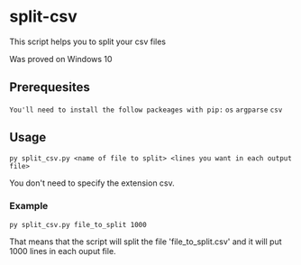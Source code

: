 # split-csv
This script helps you to split your csv files

Was proved on Windows 10

## Prerequesites
`You'll need to install the follow packeages with pip:`
`os`
`argparse`
`csv`

## Usage
`py split_csv.py <name of file to split> <lines you want in each output file>`

You don't need to specify the extension csv.

### Example
`py split_csv.py file_to_split 1000`

That means that the script will split the file 'file_to_split.csv' and it will put 1000 lines in each ouput file.
